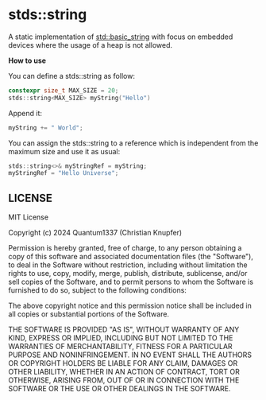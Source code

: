 # stds::string
A static implementation of [std::basic_string](https://en.cppreference.com/w/cpp/string/basic_string) with
focus on embedded devices where the usage of a heap is not allowed.

**How to use**

You can define a stds::string as follow:

```c++
constexpr size_t MAX_SIZE = 20;
stds::string<MAX_SIZE> myString("Hello")
```

Append it:

```c++
myString += " World";
```

You can assign the stds::string to a reference which is independent 
from the maximum size and use it as usual:

```c++
stds::string<>& myStringRef = myString;
myStringRef = "Hello Universe";
```

## LICENSE

MIT License

Copyright (c) 2024 Quantum1337 (Christian Knupfer)

Permission is hereby granted, free of charge, to any person obtaining a copy
of this software and associated documentation files (the "Software"), to deal
in the Software without restriction, including without limitation the rights
to use, copy, modify, merge, publish, distribute, sublicense, and/or sell
copies of the Software, and to permit persons to whom the Software is
furnished to do so, subject to the following conditions:

The above copyright notice and this permission notice shall be included in all
copies or substantial portions of the Software.

THE SOFTWARE IS PROVIDED "AS IS", WITHOUT WARRANTY OF ANY KIND, EXPRESS OR
IMPLIED, INCLUDING BUT NOT LIMITED TO THE WARRANTIES OF MERCHANTABILITY,
FITNESS FOR A PARTICULAR PURPOSE AND NONINFRINGEMENT. IN NO EVENT SHALL THE
AUTHORS OR COPYRIGHT HOLDERS BE LIABLE FOR ANY CLAIM, DAMAGES OR OTHER
LIABILITY, WHETHER IN AN ACTION OF CONTRACT, TORT OR OTHERWISE, ARISING FROM,
OUT OF OR IN CONNECTION WITH THE SOFTWARE OR THE USE OR OTHER DEALINGS IN THE
SOFTWARE.

